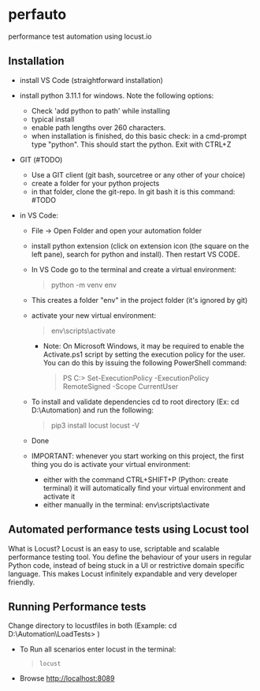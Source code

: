 # perfauto
performance test automation using locust.io

## Installation

* install VS Code (straightforward installation)
* install python 3.11.1 for windows. Note the following options:
  * Check 'add python to path' while installing
  * typical install
  * enable path lengths over 260 characters.
  * when installation is finished, do this basic check: in a cmd-prompt type "python". This should start the python. Exit with CTRL+Z
* GIT (#TODO)
  * Use a GIT client (git bash, sourcetree or any other of your choice)
  * create a folder for your python projects
  * in that folder, clone the git-repo. In git bash it is this command: #TODO

* in VS Code:   
  * File -> Open Folder and open your automation folder
  * install python extension (click on extension icon (the square on the left pane), search for python and install). Then restart VS CODE.
  * In VS Code go to the terminal and create a virtual environment:
    >python -m venv env
  * This creates a folder "env" in the project folder (it's ignored by git)
  * activate your new virtual environment:
    >env\scripts\activate

    * Note:
      On Microsoft Windows, it may be required to enable the Activate.ps1 script by setting the execution policy for the user. You can do this by issuing the following PowerShell command:
      >PS C:> Set-ExecutionPolicy -ExecutionPolicy RemoteSigned -Scope CurrentUser
  * To install and validate dependencies cd to root directory (Ex: cd D:\Automation) and run the following:
    >pip3 install locust
    >locust -V
  * Done
  * IMPORTANT: whenever you start working on this project, the first thing you do is activate your virtual environment:  
    * either with the command CTRL+SHIFT+P (Python: create terminal) it will automatically find your virtual environment and activate it
    * either manually in the terminal: env\scripts\activate

## Automated performance tests using Locust tool
What is Locust?
Locust is an easy to use, scriptable and scalable performance testing tool.
You define the behaviour of your users in regular Python code, instead of being stuck in a UI or restrictive domain specific language.
This makes Locust infinitely expandable and very developer friendly.

## Running Performance tests

Change directory to locustfiles in both (Example: cd D:\Automation\LoadTests> )

- To Run all scenarios enter locust in the terminal:
  >`locust`
- Browse <http://localhost:8089>

